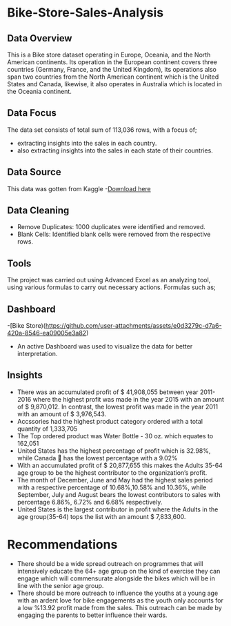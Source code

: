# Bike-Store-Sales-Analysis
## Data Overview
This is a Bike store dataset operating in Europe, Oceania, and the North American continents. Its operation in the European continent covers three countries (Germany, France, and the United Kingdom), its operations also span two countries from the North American continent which is the United States and Canada, likewise, it also operates in Australia which is located in the Oceania continent.
## Data Focus
The data set consists of total sum of 113,036 rows, with a focus of;
- extracting insights into the sales in each country.
- also extracting insights into the sales in each state of their countries.
## Data Source
This data was gotten from Kaggle
-[Download here](https://www.kaggle.com/datasets/prepinstaprime/europe-bike-store-sales)
## Data Cleaning
- Remove Duplicates: 1000 duplicates were identified and removed.
- Blank Cells: Identified blank cells were removed from the respective rows.
## Tools
The project was carried out using Advanced Excel as an analyzing tool, using various formulas to carry out necessary actions. Formulas such as;

## Dashboard
-[Bike Store)(https://github.com/user-attachments/assets/e0d3279c-d7a6-420a-8546-ea09005e3a82)

- An active Dashboard was used to visualize the data for better interpretation.
 ## Insights
- There was an accumulated profit of $ 41,908,055 between year 2011-2016 where the highest profit was made in the year 2015 with an amount of $ 9,870,012. In contrast, the lowest profit was made in the year 2011 with an amount of $ 3,976,543.
- Accssories had the highest product category ordered with a total quantity of 1,333,705 
- The Top ordered product was Water Bottle - 30 oz. which equates to 162,051 
- United States has the highest percentage of profit which is 32.98%, while Canada 🍁 has the lowest percentage with a 9.02%
- With an accumulated profit of $ 20,877,655 this makes the Adults 35-64 age group to be the highest contributor to the organization’s profit.
- The month of December, June and May had the highest sales period with a respective percentage of 10.68%,10.58% and 10.36%, while September, July and August bears the lowest contributors to sales with percentage 6.86%, 6.72% and 6.68% respectively.
- United States is the largest contributor in profit where the Adults in the age group(35-64) tops the list with an amount  $ 7,833,600.
# Recommendations
- There should be a wide spread outreach on programmes that will intensively educate the 64+ age group on the kind of exercise they can engage which will commensurate alongside the bikes which will be in line with the senior age group.
- There should be more outreach to influence the youths at a young age with an ardent love for bike engagements as the youth only accounts for a low %13.92 profit made from the sales. This outreach can be made by engaging the parents to better influence their wards.
